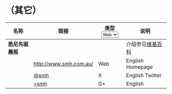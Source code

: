 # （其它）

<table><thead><tr><th>名称</th><th>链接</th><th>类型<select><option value="PJZ6urIoYa2d" label="Web" color="blue"></option><option value="9KFljqzt46zE" label="RSS" color="blue"></option><option value="1kSMyQE8rnin" label="X" color="blue"></option><option value="NJZD8zi0U65X" label="WAP" color="blue"></option><option value="3AUV39vbqOfP" label="G+" color="blue"></option></select></th><th>说明</th></tr></thead><tbody><tr><td><strong>悉尼先驱晨报</strong></td><td> </td><td></td><td>介绍参见<a href="https://zh.wikipedia.org/wiki/%E9%9B%AA%E6%A2%A8%E6%99%A8%E9%8B%92%E5%A0%B1">维基百科</a></td></tr><tr><td> </td><td><a href="http://www.smh.com.au/">http://www.smh.com.au/</a></td><td><span data-option="PJZ6urIoYa2d">Web</span></td><td>English Homepage</td></tr><tr><td> </td><td><a href="https://twitter.com/smh">@smh</a></td><td><span data-option="1kSMyQE8rnin">X</span></td><td>English Twitter</td></tr><tr><td> </td><td><a href="https://plus.google.com/101207653388221786271">+smh</a></td><td><span data-option="3AUV39vbqOfP">G+</span></td><td>English</td></tr></tbody></table>
